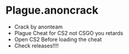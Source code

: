 # Plague.anoncrack
- Crack by anonteam
- Plague Cheat for CS2 not CSGO you retards
- Open CS2 Before loading the cheat
- Check releases!!!!
